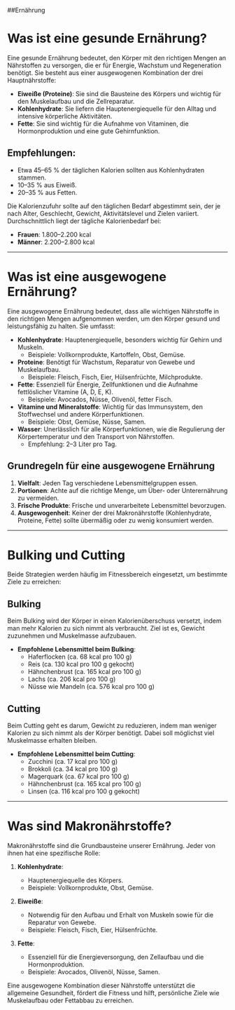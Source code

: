 ##Ernährung

# Was ist eine gesunde Ernährung?

Eine gesunde Ernährung bedeutet, den Körper mit den richtigen Mengen an Nährstoffen zu versorgen, die er für Energie, Wachstum und Regeneration benötigt. Sie besteht aus einer ausgewogenen Kombination der drei Hauptnährstoffe:

- **Eiweiße (Proteine)**: Sie sind die Bausteine des Körpers und wichtig für den Muskelaufbau und die Zellreparatur.
- **Kohlenhydrate**: Sie liefern die Hauptenergiequelle für den Alltag und intensive körperliche Aktivitäten.
- **Fette**: Sie sind wichtig für die Aufnahme von Vitaminen, die Hormonproduktion und eine gute Gehirnfunktion.

## Empfehlungen:
- Etwa 45–65 % der täglichen Kalorien sollten aus Kohlenhydraten stammen.
- 10–35 % aus Eiweiß.
- 20–35 % aus Fetten.

Die Kalorienzufuhr sollte auf den täglichen Bedarf abgestimmt sein, der je nach Alter, Geschlecht, Gewicht, Aktivitätslevel und Zielen variiert. Durchschnittlich liegt der tägliche Kalorienbedarf bei:
- **Frauen**: 1.800–2.200 kcal
- **Männer**: 2.200–2.800 kcal

---

# Was ist eine ausgewogene Ernährung?

Eine ausgewogene Ernährung bedeutet, dass alle wichtigen Nährstoffe in den richtigen Mengen aufgenommen werden, um den Körper gesund und leistungsfähig zu halten. Sie umfasst:

- **Kohlenhydrate**: Hauptenergiequelle, besonders wichtig für Gehirn und Muskeln.
  - Beispiele: Vollkornprodukte, Kartoffeln, Obst, Gemüse.
- **Proteine**: Benötigt für Wachstum, Reparatur von Gewebe und Muskelaufbau.
  - Beispiele: Fleisch, Fisch, Eier, Hülsenfrüchte, Milchprodukte.
- **Fette**: Essenziell für Energie, Zellfunktionen und die Aufnahme fettlöslicher Vitamine (A, D, E, K).
  - Beispiele: Avocados, Nüsse, Olivenöl, fetter Fisch.
- **Vitamine und Mineralstoffe**: Wichtig für das Immunsystem, den Stoffwechsel und andere Körperfunktionen.
  - Beispiele: Obst, Gemüse, Nüsse, Samen.
- **Wasser**: Unerlässlich für alle Körperfunktionen, wie die Regulierung der Körpertemperatur und den Transport von Nährstoffen.
  - Empfehlung: 2–3 Liter pro Tag.

## Grundregeln für eine ausgewogene Ernährung
1. **Vielfalt**: Jeden Tag verschiedene Lebensmittelgruppen essen.
2. **Portionen**: Achte auf die richtige Menge, um Über- oder Unterernährung zu vermeiden.
3. **Frische Produkte**: Frische und unverarbeitete Lebensmittel bevorzugen.
4. **Ausgewogenheit**: Keiner der drei Makronährstoffe (Kohlenhydrate, Proteine, Fette) sollte übermäßig oder zu wenig konsumiert werden.

---

# Bulking und Cutting

Beide Strategien werden häufig im Fitnessbereich eingesetzt, um bestimmte Ziele zu erreichen:

## Bulking
Beim Bulking wird der Körper in einen Kalorienüberschuss versetzt, indem man mehr Kalorien zu sich nimmt als verbraucht. Ziel ist es, Gewicht zuzunehmen und Muskelmasse aufzubauen.

- **Empfohlene Lebensmittel beim Bulking**:
  - Haferflocken (ca. 68 kcal pro 100 g)
  - Reis (ca. 130 kcal pro 100 g gekocht)
  - Hähnchenbrust (ca. 165 kcal pro 100 g)
  - Lachs (ca. 206 kcal pro 100 g)
  - Nüsse wie Mandeln (ca. 576 kcal pro 100 g)

## Cutting
Beim Cutting geht es darum, Gewicht zu reduzieren, indem man weniger Kalorien zu sich nimmt als der Körper benötigt. Dabei soll möglichst viel Muskelmasse erhalten bleiben.

- **Empfohlene Lebensmittel beim Cutting**:
  - Zucchini (ca. 17 kcal pro 100 g)
  - Brokkoli (ca. 34 kcal pro 100 g)
  - Magerquark (ca. 67 kcal pro 100 g)
  - Hähnchenbrust (ca. 165 kcal pro 100 g)
  - Linsen (ca. 116 kcal pro 100 g gekocht)

---

# Was sind Makronährstoffe?

Makronährstoffe sind die Grundbausteine unserer Ernährung. Jeder von ihnen hat eine spezifische Rolle:

1. **Kohlenhydrate**:
   - Hauptenergiequelle des Körpers.
   - Beispiele: Vollkornprodukte, Obst, Gemüse.

2. **Eiweiße**:
   - Notwendig für den Aufbau und Erhalt von Muskeln sowie für die Reparatur von Gewebe.
   - Beispiele: Fleisch, Fisch, Eier, Hülsenfrüchte.

3. **Fette**:
   - Essenziell für die Energieversorgung, den Zellaufbau und die Hormonproduktion.
   - Beispiele: Avocados, Olivenöl, Nüsse, Samen.

Eine ausgewogene Kombination dieser Nährstoffe unterstützt die allgemeine Gesundheit, fördert die Fitness und hilft, persönliche Ziele wie Muskelaufbau oder Fettabbau zu erreichen.

